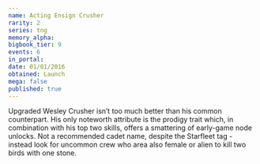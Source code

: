 ```yaml
---
name: Acting Ensign Crusher
rarity: 2
series: tng
memory_alpha:
bigbook_tier: 9
events: 6
in_portal:
date: 01/01/2016
obtained: Launch
mega: false
published: true
---
```


Upgraded Wesley Crusher isn’t too much better than his common counterpart. His only noteworth attribute is the prodigy trait which, in combination with his top two skills, offers a smattering of early-game node unlocks. Not a recommended cadet name, despite the Starfleet tag - instead look for uncommon crew who area also female or alien to kill two birds with one stone.
